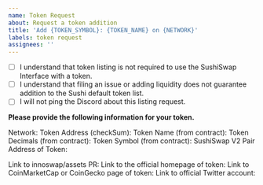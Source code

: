 ```yaml
---
name: Token Request
about: Request a token addition
title: 'Add {TOKEN_SYMBOL}: {TOKEN_NAME} on {NETWORK}'
labels: token request
assignees: ''
---
```


- [ ] I understand that token listing is not required to use the SushiSwap Interface with a token.
- [ ] I understand that filing an issue or adding liquidity does not guarantee addition to the Sushi default token list.
- [ ] I will not ping the Discord about this listing request.

**Please provide the following information for your token.**

Network:
Token Address (checkSum):
Token Name (from contract):
Token Decimals (from contract):
Token Symbol (from contract):
SushiSwap V2 Pair Address of Token:

Link to innoswap/assets PR:
Link to the official homepage of token:
Link to CoinMarketCap or CoinGecko page of token:
Link to official Twitter account:
